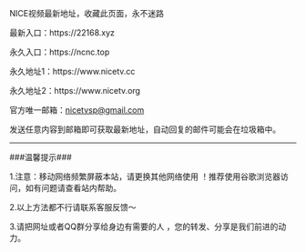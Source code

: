 <p>NICE视频最新地址，收藏此页面，永不迷路</p>
<p>最新入口：https://22168.xyz</p>
<p>永久入口：https://ncnc.top</p>
<p>永久地址1：https://www.nicetv.cc</p>
<p>永久地址2：https://www.nicetv.org</p>
<p>官方唯一邮箱：<a href="mailto:nicetvsp@gmail.com">nicetvsp@gmail.com</a></p>
<p>发送任意内容到邮箱即可获取最新地址，自动回复的邮件可能会在垃圾箱中。</p>
<hr>
<p>###温馨提示###</p>
<p>1.注意：移动网络频繁屏蔽本站，请更换其他网络使用 ！推荐使用谷歌浏览器访问，如有问题请查看站内帮助。</p>
<p>2.以上方法都不行请联系客服反馈～</p>
<p>3.请把网址或者QQ群分享给身边有需要的人 ，您的转发、分享是我们前进的动力。
